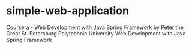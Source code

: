 # simple-web-application
Coursera - Web Development with Java Spring Framework by Peter the Great St. Petersburg Polytechnic University Web Development with Java Spring Framework
